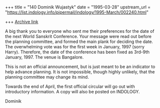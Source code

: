 +++
title = "140 Dominik Wujastyk"
date = "1995-03-28"
upstream_url = "https://list.indology.info/pipermail/indology/1995-March/002240.html"

+++
[Archive link](https://list.indology.info/pipermail/indology/1995-March/002240.html)

A big thank you to everyone who sent me their preferences for the date
of the next World Sanskrit Conference.  Your message were read out
before the planning committee, and formed the main plank for deciding
the date.  The overwhelming vote was for the first week in January, 1997
(sorry Harry).  Therefore, the date of the conference has been fixed as
3rd-9th January, 1997.  The venue is Bangalore.

This is not an official announcement, but is just meant to be an
indicator to help advance planning.  It is not impossible, though highly
unlikely, that the planning committee may change its mind.

Towards the end of April, the first official circular will go out with
introductory information.  A copy will also be posted on INDOLOGY.

Dominik





